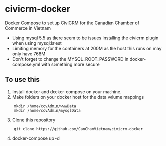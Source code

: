 # civicrm-docker
Docker Compose to set up CiviCRM for the Canadian Chamber of Commerce in Vietnam

* Using mysql 5.5 as there seem to be issues installing the civicrm plugin when using mysql:latest
* Limiting memory for the containers at 200M as the host this runs on may only have 768M
* Don't forget to change the MYSQL_ROOT_PASSWORD in docker-compose.yml with something more secure

## To use this

1. Install docker and docker-compose on your machine.
2. Make folders on your docker host for the data volume mappings
```
	mkdir /home/ccvAdmin/wwwData
	mkdir /home/ccvAdmin/mysqlData
```
3. Clone this repository
```
	git clone https://github.com/CanChamVietnam/civicrm-docker
```
4. docker-compose up -d
	